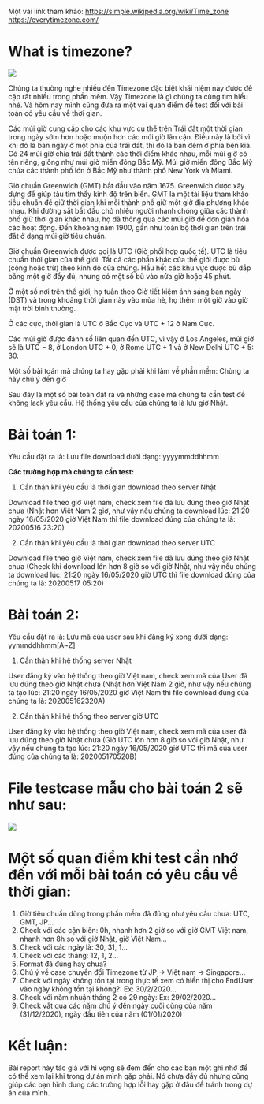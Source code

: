 Một vài link tham khảo:
https://simple.wikipedia.org/wiki/Time_zone
https://everytimezone.com/
# What is timezone?

![](https://images.viblo.asia/4b57a13e-758b-47b2-8aa5-3ae643839d96.jpg)


Chúng ta thường nghe nhiều đến Timezone đặc biệt khái niệm này được đề cập rất nhiều trong phần mềm. Vậy Timezone là gì chúng ta cùng tìm hiểu nhé. 
Và hôm nay mình cũng đưa ra một vài quan điểm để test đối với bài toán có yêu cầu về thời gian.

Các múi giờ cung cấp cho các khu vực cụ thể trên Trái đất một thời gian trong ngày sớm hơn hoặc muộn hơn các múi giờ lân cận. Điều này là bởi vì khi đó là ban ngày ở một phía của trái đất, thì đó là ban đêm ở phía bên kia. Có 24 múi giờ chia trái đất thành các thời điểm khác nhau, mỗi múi giờ có tên riêng, giống như múi giờ miền đông Bắc Mỹ. Múi giờ miền đông Bắc Mỹ chứa các thành phố lớn ở Bắc Mỹ như thành phố New York và Miami.

Giờ chuẩn Greenwich (GMT) bắt đầu vào năm 1675. 
Greenwich được xây dựng để giúp tàu tìm thấy kinh độ trên biển. GMT là một tài liệu tham khảo tiêu chuẩn để giữ thời gian khi mỗi thành phố giữ một giờ địa phương khác nhau. Khi đường sắt bắt đầu chở nhiều người nhanh chóng giữa các thành phố giữ thời gian khác nhau, họ đã thông qua các múi giờ để đơn giản hóa các hoạt động. Đến khoảng năm 1900, gần như toàn bộ thời gian trên trái đất ở dạng múi giờ tiêu chuẩn.

Giờ chuẩn Greenwich được gọi là UTC (Giờ phối hợp quốc tế). UTC là tiêu chuẩn thời gian của thế giới. Tất cả các phần khác của thế giới được bù (cộng hoặc trừ) theo kinh độ của chúng. Hầu hết các khu vực được bù đắp bằng một giờ đầy đủ, nhưng có một số bù vào nửa giờ hoặc 45 phút.

Ở một số nơi trên thế giới, họ tuân theo Giờ tiết kiệm ánh sáng ban ngày (DST) và trong khoảng thời gian này vào mùa hè, họ thêm một giờ vào giờ mặt trời bình thường.

Ở các cực, thời gian là UTC ở Bắc Cực và UTC + 12 ở Nam Cực.

Các múi giờ được đánh số liên quan đến UTC, vì vậy ở Los Angeles, múi giờ sẽ là UTC − 8, ở London UTC + 0, ở Rome UTC + 1 và ở New Delhi UTC + 5: 30.

Một số bài toán mà chúng ta hay gặp phải khi làm về phần mềm: Chùng ta hãy chú ý đến giờ 

Sau đây là một số bài toán đặt ra và những case mà chúng ta cần test để không lack yêu cầu. Hệ thống yêu cầu của chúng ta là lưu giờ Nhật.

# Bài toán 1: 
Yêu cầu đặt ra là: Lưu file download dưới dạng: yyyymmddhhmm

**Các trường hợp mà chúng ta cần test:**

1. Cẩn thận khi yêu cầu là thời gian download theo server Nhật

Download file theo giờ Việt nam, check xem file đã lưu đúng theo giờ Nhật chưa (Nhật hơn Việt Nam 2 giờ, như vậy nếu chúng ta download lúc: 21:20 ngày 16/05/2020 giờ Việt Nam thì file download đúng của chúng ta là: 20200516 23:20)

2. Cẩn thận khi yêu cầu là thời gian download theo server UTC

Download file theo giờ Việt nam, check xem file đã lưu đúng theo giờ Nhật chưa (Check khi download lớn hơn 8 giờ so với giờ Nhật, như vậy nếu chúng ta download lúc: 21:20 ngày 16/05/2020 giờ UTC thì file download đúng của chúng ta là: 20200517 05:20)

# Bài toán 2:
Yêu cầu đặt ra là: Lưu mã của user sau khi đăng ký xong dưới dạng: yymmddhhmm[A~Z]

1. Cẩn thận khi hệ thống server Nhật

User đăng ký vào hệ thống theo giờ Việt nam, check xem mã của User đã lưu đúng theo giờ Nhật chưa (Nhật hơn Việt Nam 2 giờ, như vậy nếu chúng ta tạo lúc: 21:20 ngày 16/05/2020 giờ Việt Nam thì file download đúng của chúng ta là: 202005162320A)

2. Cẩn thận khi hệ thống theo server giờ UTC

User đăng ký vào hệ thống theo giờ Việt nam, check xem mã của user đã lưu đúng theo giờ Nhật chưa (Giờ UTC lớn hơn 8 giờ so với giờ Nhật, như vậy nếu chúng ta tạo lúc: 21:20 ngày 16/05/2020 giờ UTC thì mã của user đúng của chúng ta là: 202005170520B)

# File testcase mẫu cho bài toán 2 sẽ như sau:

![](https://images.viblo.asia/01b0d9ad-b63e-45ba-b2c7-c2375be58a64.png)


# Một số quan điểm khi test cần nhớ đến với mỗi bài toán có yêu cầu về thời gian:

1. Giờ tiêu chuẩn dùng trong phần mềm đã đúng như yêu cầu chưa: UTC, GMT, JP...
2. Check với các cận biên: 0h, nhanh hơn 2 giờ so với giờ GMT Việt nam, nhanh hơn 8h so  với giờ Nhật, giờ Việt Nam...
3. Check với các ngày là: 30, 31, 1...
4. Check với các tháng: 12, 1, 2...
5. Format đã đúng hay chưa?
6. Chú ý về case chuyển đổi Timezone từ JP -> Việt nam -> Singapore...
7. Check với ngày không tồn tại trong thực tế xem có hiển thị cho EndUser vào ngày không tồn tại không?: Ex: 30/2/2020...
8. Check với năm nhuận tháng 2 có 29 ngày: Ex: 29/02/2020...
9. Check vắt qua các năm chú ý đến ngày cuối cùng của năm (31/12/2020), ngày đầu tiên của năm (01/01/2020)

# Kết luận:

Bài report này tác giả với hi vọng sẽ đem đến cho các bạn một ghi nhớ để có thể xem lại khi trong dự án mình gặp phải. Nó chưa đầy đủ nhưng cũng giúp các bạn hình dung các trường hợp lỗi hay gặp ở đâu để tránh trong dự án của mình.